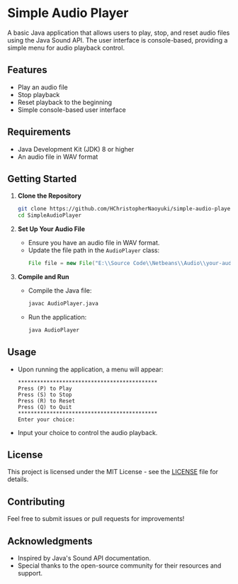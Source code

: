 # Simple Audio Player

A basic Java application that allows users to play, stop, and reset audio files using the Java Sound API. The user interface is console-based, providing a simple menu for audio playback control.

## Features

- Play an audio file
- Stop playback
- Reset playback to the beginning
- Simple console-based user interface

## Requirements

- Java Development Kit (JDK) 8 or higher
- An audio file in WAV format

## Getting Started

1. **Clone the Repository**
   ```bash
   git clone https://github.com/HChristopherNaoyuki/simple-audio-player-java-project.git
   cd SimpleAudioPlayer
   ```

2. **Set Up Your Audio File**
   - Ensure you have an audio file in WAV format.
   - Update the file path in the `AudioPlayer` class:
     ```java
     File file = new File("E:\\Source Code\\Netbeans\\Audio\\your-audio-file.wav");
     ```

3. **Compile and Run**
   - Compile the Java file:
     ```bash
     javac AudioPlayer.java
     ```
   - Run the application:
     ```bash
     java AudioPlayer
     ```

## Usage

- Upon running the application, a menu will appear:
  ```
  ********************************************
  Press (P) to Play   
  Press (S) to Stop   
  Press (R) to Reset  
  Press (Q) to Quit   
  ********************************************
  Enter your choice: 
  ```
- Input your choice to control the audio playback.

## License

This project is licensed under the MIT License - see the [LICENSE](LICENSE) file for details.

## Contributing

Feel free to submit issues or pull requests for improvements! 

## Acknowledgments

- Inspired by Java's Sound API documentation.
- Special thanks to the open-source community for their resources and support.
